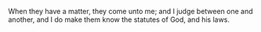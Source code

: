 When they have a matter, they come unto me; and I judge between one and another, and I do make them know the statutes of God, and his laws.
